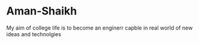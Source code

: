 # Aman-Shaikh
My aim of college life is to become an enginerr capble in real world of new ideas and technolgies
